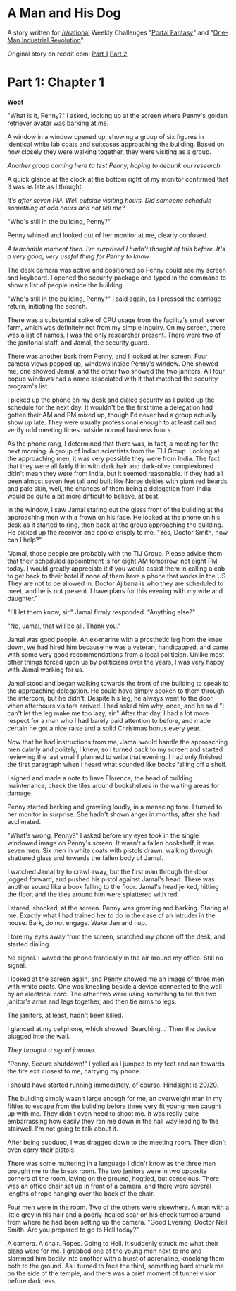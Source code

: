 # A Man and His Dog

A story written for [/r/rational](http://www.reddit.com/r/rational) Weekly Challenges "[Portal Fantasy](https://www.reddit.com/r/rational/comments/3a7ypf)" and "[One-Man Industrial Revolution](https://www.reddit.com/r/rational/comments/3b0aqq/weekly_challenge_oneman_industrial_revolution/)".

<!-- more -->

<div class="panel">Original story on reddit.com:  <a href="https://www.reddit.com/r/rational/comments/3acomx/a_man_and_his_dog/">Part 1</a> <a href="https://www.reddit.com/r/rational/comments/3bdy57/a_man_and_his_dog_2/">Part 2</a></div>

# Part 1: Chapter 1

**Woof**

"What is it, Penny?" I asked, looking up at the screen where Penny's golden retriever avatar was barking at me.

A window in a window opened up, showing a group of six figures in identical white lab coats and suitcases approaching the building.  Based on how closely they were walking together, they were visiting as a group.

*Another group coming here to test Penny, hoping to debunk our research.*

A quick glance at the clock at the bottom right of my monitor confirmed that It was as late as I thought.

*It's after seven PM.  Well outside visiting hours.  Did someone schedule something at odd hours and not tell me?*

"Who's still in the building, Penny?"

Penny whined and looked out of her monitor at me, clearly confused.

*A teachable moment then.  I'm surprised I hadn't thought of this before.  It's a very good, very useful thing for Penny to know.*

The desk camera was active and positioned so Penny could see my screen and keyboard.  I opened the security package and typed in the command to show a list of people inside the building.

"Who's still in the building, Penny?" I said again, as I pressed the carriage return, initiating the search.

There was a substantial spike of CPU usage from the facility's small server farm, which was definitely not from my simple inquiry.  On my screen, there was a list of names.  I was the only researcher present.  There were two of the janitorial staff, and Jamal, the security guard.

There was another bark from Penny, and I looked at her screen.  Four camera views popped up, windows inside Penny's window.  One showed me, one showed Jamal, and the other two showed the two janitors.  All four popup windows had a name associated with it that matched the security program's list.

I picked up the phone on my desk and dialed security as I pulled up the schedule for the next day.  It wouldn't be the first time a delegation had gotten their AM and PM mixed up, though I'd never had a group actually show up late.  They were usually professional enough to at least call and verify odd meeting times outside normal business hours.

As the phone rang, I determined that there was, in fact, a meeting for the next morning.  A group of Indian scientists from the TIJ Group.  Looking at the approaching men, it was very possible they were from India.  The fact that they were all fairly thin with dark hair and dark-olive complexioned didn't mean they were from India, but it seemed reasonable.  If they had all been almost seven feet tall and built like Norse deities with giant red beards and pale skin, well, the chances of them being a delegation from India would be quite a bit more difficult to believe, at best.

In the window, I saw Jamal staring out the glass front of the building at the approaching men with a frown on his face.  He looked at the phone on his desk as it started to ring, then back at the group approaching the building.  He picked up the receiver and spoke crisply to me.  "Yes, Doctor Smith, how can I help?"

"Jamal, those people are probably with the TIJ Group.  Please advise them that their scheduled appointment is for eight AM tomorrow, not eight PM today.  I would greatly appreciate it if you would assist them in calling a cab to get back to their hotel if none of them have a phone that works in the US.  They are not to be allowed in.  Doctor Ajibana is who they are scheduled to meet, and he is not present.  I have plans for this evening with my wife and daughter."

"I'll let them know, sir." Jamal firmly responded.  "Anything else?"

"No, Jamal, that will be all.  Thank you."

Jamal was good people.  An ex-marine with a prosthetic leg from the knee down, we had hired him because he was a veteran, handicapped, and came with some very good recommendations from a local politician.  Unlike most other things forced upon us by politicians over the years, I was very happy with Jamal working for us.

Jamal stood and began walking towards the front of the building to speak to the approaching delegation.  He could have simply spoken to them through the intercom, but he didn't.  Despite his leg, he always went to the door when afterhours visitors arrived.  I had asked him why, once, and he said "I can't let the leg make me too lazy, sir."  After that day, I had a lot more respect for a man who I had barely paid attention to before, and made certain he got a nice raise and a solid Christmas bonus every year.

Now that he had instructions from me, Jamal would handle the approaching men calmly and politely, I knew, so I turned back to my screen and started reviewing the last email I planned to write that evening.  I had only finished the first paragraph when I heard what sounded like books falling off a shelf.

I sighed and made a note to have Florence, the head of building maintenance, check the tiles around bookshelves in the waiting areas for damage.

Penny started barking and growling loudly, in a menacing tone.  I turned to her monitor in surprise.  She hadn't shown anger in months, after she had acclimated.

"What's wrong, Penny?" I asked before my eyes took in the single windowed image on Penny's screen.  It wasn't a fallen bookshelf, it was seven men.  Six men in white coats with pistols drawn, walking through shattered glass and towards the fallen body of Jamal.

I watched Jamal try to crawl away, but the first man through the door jogged forward, and pushed his pistol against Jamal's head.  There was another sound like a book falling to the floor.  Jamal's head jerked, hitting the floor, and the tiles around him were splattered with red.

I stared, shocked, at the screen.  Penny was growling and barking.  Staring at me.  Exactly what I had trained her to do in the case of an intruder in the house.  Bark, do not engage.  Wake Jen and I up.

I tore my eyes away from the screen, snatched my phone off the desk, and started dialing.

No signal.  I waved the phone frantically in the air around my office.  Still no signal.

I looked at the screen again, and Penny showed me an image of three men with white coats.  One was kneeling beside a device connected to the wall by an electrical cord.  The other two were using something to tie the two janitor's arms and legs together, and then tie arms to legs.

The janitors, at least, hadn't been killed.

I glanced at my cellphone, which showed 'Searching...' Then the device plugged into the wall.

*They brought a signal jammer.*

"Penny.  Secure shutdown!"  I yelled as I jumped to my feet and ran towards the fire exit closest to me, carrying my phone.

I should have started running immediately, of course.  Hindsight is 20/20.

The building simply wasn't large enough for me, an overweight man in my fifties to escape from the building before three very fit young men caught up with me.  They didn't even need to shoot me.  It was really quite embarrassing how easily they ran me down in the hall way leading to the stairwell.  I'm not going to talk about it.

After being subdued, I was dragged down to the meeting room.  They didn't even carry their pistols.

There was some muttering in a language I didn't know as the three men brought me to the break room.  The two janitors were in two opposite corners of the room, laying on the ground, hogtied, but conscious.  There was an office chair set up in front of a camera, and there were several lengths of rope hanging over the back of the chair.

Four men were in the room.  Two of the others were elsewhere.  A man with a little grey in his hair and a poorly-healed scar on his cheek turned around from where he had been setting up the camera.  "Good Evening, Doctor Neil Smith.  Are you prepared to go to Hell today?"

A camera.  A chair.  Ropes.  Going to Hell.  It suddenly struck me what their plans were for me.  I grabbed one of the young men next to me and slammed him bodily into another with a burst of adrenaline, knocking them both to the ground.  As I turned to face the third, something hard struck me on the side of the temple, and there was a brief moment of tunnel vision before darkness.

